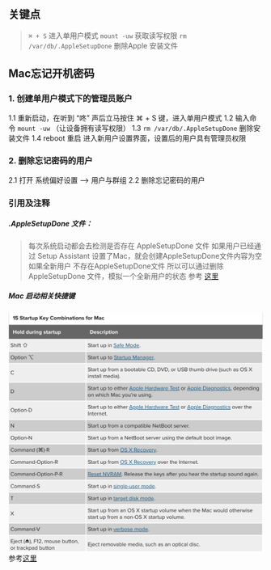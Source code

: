 ## 关键点
> `⌘ + S` 进入单用户模式
> `mount -uw` 获取读写权限
> `rm /var/db/.AppleSetupDone` 删除Apple 安装文件
> 

## Mac忘记开机密码

### 1. 创建单用户模式下的管理员账户

1.1  重新启动，在听到 “咚” 声后立马按住 ⌘ + S 键，进入单用户模式
1.2  输入命令 `mount -uw` （让设备拥有读写权限）
1.3  `rm /var/db/.AppleSetupDone` 删除安装文件
1.4  reboot 重启 进入新用户设置界面，设置后的用户具有管理员权限

### 2. 删除忘记密码的用户
2.1 打开 系统偏好设置 --> 用户与群组 
2.2 删除忘记密码的用户

### 引用及注释

#####  .AppleSetupDone 文件：
> 每次系统启动都会去检测是否存在 AppleSetupDone 文件
> 如果用户已经通过 Setup Assistant 设置了Mac，就会创建AppleSetupDone文件内容为空
> 如果全新用户 不存在AppleSetupDone文件
> 所以可以通过删除AppleSetupDone 文件，模拟一个全新用户的状态 
> 参考 [这里](http://www.theinstructional.com/guides/how-to-re-run-the-os-x-setup-assistant)

##### Mac 启动相关快捷键

![](https://github.com/yuanchaojie/Notes/blob/master/Sources/%E5%B1%8F%E5%B9%95%E5%BF%AB%E7%85%A7%202018-08-27%20%E4%B8%8B%E5%8D%883.42.56.png?raw=true)
参考[这里](https://www.macobserver.com/tmo/article/15-startup-key-combinations-for-mac)

